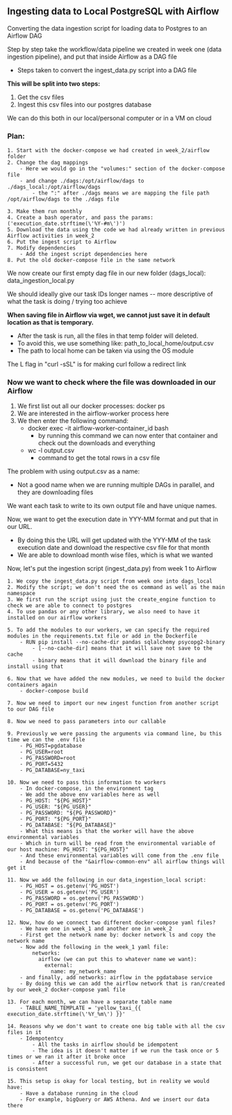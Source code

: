 ## Ingesting data to Local PostgreSQL with Airflow

Converting the data ingestion script for loading data to Postgres to an Airflow DAG

Step by step take the workflow/data pipeline we created in week one (data ingestion pipeline), and put that inside Airflow as a DAG file
- Steps taken to convert the ingest_data.py script into a DAG file


**This will be split into two steps:**
1. Get the csv files
2. Ingest this csv files into our postgres database

We can do this both in our local/personal computer or in a VM on cloud

### Plan:

	1. Start with the docker-compose we had created in week_2/airflow folder
	2. Change the dag mappings
		- Here we would go in the "volumes:" section of the docker-compose file
		- and change ./dags:/opt/airflow/dags to ./dags_local:/opt/airflow/dags
			- the ":" after ./dags means we are mapping the file path /opt/airflow/dags to the ./dags file

	3. Make them run monthly
	4. Create a bash operator, and pass the params: ('execution_date.strftime(\'%Y-#m\')')
	5. Download the data using the code we had already written in previous Airflow activities in week_2
	6. Put the ingest script to Airflow
	7. Modify dependencies
		- Add the ingest script dependencies here
	8. Put the old docker-compose file in the same network

We now create our first empty dag file in our new folder (dags_local): data_ingestion_local.py

We should ideally give our task IDs longer names -- more descriptive of what the task is doing / trying too achieve

**When saving file in Airflow via wget, we cannot just save it in default location as that is temporary.**
- After the task is run, all the files in that temp folder will deleted. 
- To avoid this, we use something like: path_to_local_home/output.csv
- The path to local home can be taken via using the OS module

The L flag in "curl -sSL" is for making curl follow a redirect link

### Now we want to check where the file was downloaded in our Airflow

1. We first list out all our docker processes: docker ps
2. We are interested in the airflow-worker process here
3. We then enter the following command:
	- docker exec -it airflow-worker-container_id bash
		- by running this command we can now enter that container and check out the downloads and everything
	- wc -l output.csv 
		- command to get the total rows in a csv file

The problem with using output.csv as a name:

- Not a good name when we are running multiple DAGs in parallel, and they are downloading files

We want each task to write to its own output file and have unique names. 

Now, we want to get the execution date in YYY-MM format and put that in our URL.
- By doing this the URL will get updated with the YYY-MM of the task execution date and download the respective csv file for that month
- We are able to download month wise files, which is what we wanted

Now, let's put the ingestion script (ingest_data.py) from week 1 to Airflow

	1. We copy the ingest_data.py script from week one into dags_local
	2. Modify the script; we don't need the os command as well as the main namespace
	3. We first run the script using just the create_engine function to check we are able to connect to postgres
	4. To use pandas or any other library, we also need to have it installed on our airflow workers

	5. To add the modules to our workers, we can specify the required modules in the requirements.txt file or add in the Dockerfile
		- RUN pip install --no-cache-dir pandas sqlalchemy psycopg2-binary
			- [--no-cache-dir] means that it will save not save to the cache
			- binary means that it will download the binary file and install using that

	6. Now that we have added the new modules, we need to build the docker containers again
		- docker-compose build

	7. Now we need to import our new ingest function from another script to our DAG file

	8. Now we need to pass parameters into our callable

	9. Previously we were passing the arguments via command line, bu this time we can the .env file
		- PG_HOST=pgdatabase
		- PG_USER=root
		- PG_PASSWORD=root
		- PG_PORT=5432
		- PG_DATABASE=ny_taxi

	10. Now we need to pass this information to workers
		- In docker-compose, in the environment tag
		- We add the above env variables here as well
		- PG_HOST: "${PG_HOST}"
	    - PG_USER: "${PG_USER}"
	    - PG_PASSWORD: "${PG_PASSWORD}"
	    - PG_PORT: "${PG_PORT}"
	    - PG_DATABASE: "${PG_DATABASE}"
	    - What this means is that the worker will have the above environmental variables 
	    - Which in turn will be read from the environmental variable of our host machine: PG_HOST: "${PG_HOST}"
	    - And these environmental variables will come from the .env file
	    - And because of the "&airflow-common-env" all airflow things will get it

    11. Now we add the following in our data_ingestion_local script:
    	- PG_HOST = os.getenv('PG_HOST')
		- PG_USER = os.getenv('PG_USER')
		- PG_PASSWORD = os.getenv('PG_PASSWORD')
		- PG_PORT = os.getenv('PG_PORT')
		- PG_DATABASE = os.getenv('PG_DATABASE')

	12. Now, how do we connect two different docker-compose yaml files? 
		- We have one in week_1 and another one in week_2
		- First get the network name by: docker network ls and copy the network name
		- Now add the following in the week_1 yaml file:
			networks:
			  airflow (we can put this to whatever name we want):
			    external:
			      name: my_network_name
		- and finally, add networks: airflow in the pgdatabase service
        - By doing this we can add the airflow network that is ran/created by our week_2 docker-compose yaml file

    13. For each month, we can have a separate table name
    	- TABLE_NAME_TEMPLATE = 'yellow_taxi_{{ execution_date.strftime(\'%Y_%m\') }}'

    14. Reasons why we don't want to create one big table with all the csv files in it
    	- Idempotentcy
    		- All the tasks in airflow should be idempotent 
    		- The idea is it doesn't matter if we run the task once or 5 times or we ran it after it broke once
    		- After a successful run, we get our database in a state that is consistent

    15. This setup is okay for local testing, but in reality we would have: 
    	- Have a database running in the cloud
    	- For example, bigQuery or AWS Athena. And we insert our data there